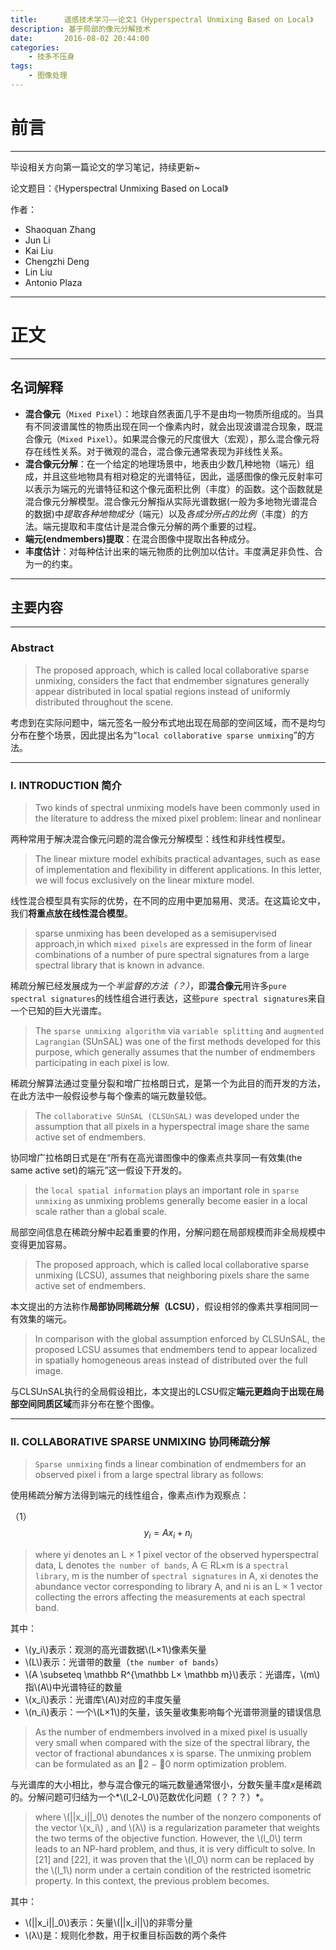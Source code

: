 ```yaml
---
title:      遥感技术学习——论文1《Hyperspectral Unmixing Based on Local》
description: 基于局部的像元分解技术
date:       2016-08-02 20:44:00
categories:
    - 技多不压身
tags:
    - 图像处理
---
```


<script type="text/javascript" src="http://cdn.mathjax.org/mathjax/latest/MathJax.js?config=default"></script>

# 前言

----------

毕设相关方向第一篇论文的学习笔记，持续更新~

论文题目：《Hyperspectral Unmixing Based on Local》

作者：

 - Shaoquan Zhang
 - Jun Li
 - Kai Liu
 - Chengzhi Deng
 - Lin Liu
 - Antonio Plaza

----------


# 正文

----------

## 名词解释

 - **混合像元**（`Mixed Pixel`）：地球自然表面几乎不是由均一物质所组成的。当具有不同波谱属性的物质出现在同一个像素内时，就会出现波谱混合现象，既混合像元（`Mixed Pixel`）。如果混合像元的尺度很大（宏观），那么混合像元将存在线性关系。对于微观的混合，混合像元通常表现为非线性关系。
 - **混合像元分解**：在一个给定的地理场景中，地表由少数几种地物（端元）组成，并且这些地物具有相对稳定的光谱特征，因此，遥感图像的像元反射率可以表示为端元的光谱特征和这个像元面积比例（丰度）的函数。这个函数就是混合像元分解模型。混合像元分解指从实际光谱数据(一般为多地物光谱混合的数据)中*提取各种地物成分*（端元）以及*各成分所占的比例*（丰度）的方法。端元提取和丰度估计是混合像元分解的两个重要的过程。
 - **端元(endmembers)提取**：在混合图像中提取出各种成分。
 - **丰度估计**：对每种估计出来的端元物质的比例加以估计。丰度满足非负性、合为一的约束。

----------

## 主要内容

----------

### Abstract

> The proposed approach, which is called local collaborative sparse unmixing, considers the fact that endmember signatures generally appear distributed in local spatial regions instead of uniformly distributed throughout the scene.

考虑到在实际问题中，端元签名一般分布式地出现在局部的空间区域，而不是均匀分布在整个场景，因此提出名为“`local collaborative sparse unmixing`”的方法。

----------

### I. INTRODUCTION 简介

> Two kinds of spectral unmixing models have been commonly used in the literature to address the mixed pixel problem: linear and nonlinear

两种常用于解决混合像元问题的混合像元分解模型：线性和非线性模型。

> The linear mixture model exhibits practical advantages, such as ease of implementation and flexibility in different applications. In this letter, we will focus exclusively on the linear mixture model.

线性混合模型具有实际的优势，在不同的应用中更加易用、灵活。在这篇论文中，我们**将重点放在线性混合模型**。

> sparse unmixing has been developed as a semisupervised approach,in which `mixed pixels` are expressed in the form of linear combinations of a number of pure spectral signatures from a large spectral library that is known in advance.

稀疏分解已经发展成为一个*半监督的方法（？）*，即**混合像元**用许多`pure spectral signatures`的线性组合进行表达，这些`pure spectral signatures`来自一个已知的巨大光谱库。

> The `sparse unmixing algorithm` via `variable splitting` and `augmented Lagrangian` (SUnSAL) was one of the first methods developed for this purpose, which generally assumes that the number of endmembers participating in each pixel is low. 

稀疏分解算法通过变量分裂和增广拉格朗日式，是第一个为此目的而开发的方法，在此方法中一般假设参与每个像素的端元数量较低。

> The `collaborative SUnSAL (CLSUnSAL)` was developed under the assumption that all pixels in a hyperspectral image share the same active set of endmembers.

协同增广拉格朗日式是在“所有在高光谱图像中的像素点共享同一有效集(the same active set)的端元”这一假设下开发的。

> the `local spatial information` plays an important role in `sparse unmixing` as unmixing problems generally become easier in a local scale rather than a global scale.

局部空间信息在稀疏分解中起着重要的作用，分解问题在局部规模而非全局规模中变得更加容易。

> The proposed approach, which is called local collaborative sparse unmixing (LCSU), assumes that neighboring pixels share the same active set of endmembers.

本文提出的方法称作**局部协同稀疏分解（LCSU）**，假设相邻的像素共享相同同一有效集的端元。

> In comparison with the global assumption enforced by CLSUnSAL, the proposed LCSU assumes that endmembers tend to appear localized in spatially homogeneous areas instead of distributed over the full image.

与CLSUnSAL执行的全局假设相比，本文提出的LCSU假定**端元更趋向于出现在局部空间同质区域**而非分布在整个图像。

----------

### II. COLLABORATIVE SPARSE UNMIXING 协同稀疏分解

> `Sparse unmixing` finds a linear combination of endmembers for an observed pixel i from a large spectral library as follows:

使用稀疏分解方法得到端元的线性组合，像素点i作为观察点：

（1）$$y_i = Ax_i + n_i$$

> where yi denotes an L × 1 pixel vector of the observed hyperspectral data, L denotes `the number of bands`, A ∈ RL×m is a `spectral library`, m is the number of `spectral signatures` in A, xi denotes the abundance vector corresponding to library A, and ni is an L × 1 vector collecting the errors affecting the measurements at each spectral band.

其中：

 - \\(y_i\\)表示：观测的高光谱数据\\(L×1\\)像素矢量
 - \\(L\\)表示：光谱带的数量（`the number of bands`）
 - \\(A \subseteq \mathbb R^{\mathbb L× \mathbb m}\\)表示：光谱库，\\(m\\)指\\(A\\)中光谱特征的数量
 - \\(x_i\\)表示：光谱库\\(A\\)对应的丰度矢量
 - \\(n_i\\)表示：一个\\(L×1\\)的矢量，该矢量收集影响每个光谱带测量的错误信息
 

>  As the number of endmembers involved in a mixed pixel is usually very small when compared with the size of the spectral library, the vector of fractional abundances x is sparse. The unmixing problem can be formulated as an 2 − 0 norm optimization problem.

与光谱库的大小相比，参与混合像元的端元数量通常很小，分数矢量丰度$x$是稀疏的。分解问题可归结为一个*\\(l_2-l_0\\)范数优化问题（？？？）*。

> where \\(\|\|x_i\|\|_0\\) denotes the number of the nonzero components of the vector \\(x_i\\) , and \\(λ\\) is a regularization parameter that weights the two terms of the objective function. However, the \\(l_0\\) term leads to an NP-hard problem, and thus, it is very difficult to solve. In [21] and [22], it was proven that the \\(l_0\\) norm can be replaced by the \\(l_1\\) norm under a certain condition of the restricted isometric property. In this context, the previous problem becomes.

其中：

 - \\(\|\|x_i\|\|_0\\)表示：矢量\\(\|\|x_i\|\|\\)的非零分量
 - \\(λ\\)是：规则化参数，用于权重目标函数的两个条件
